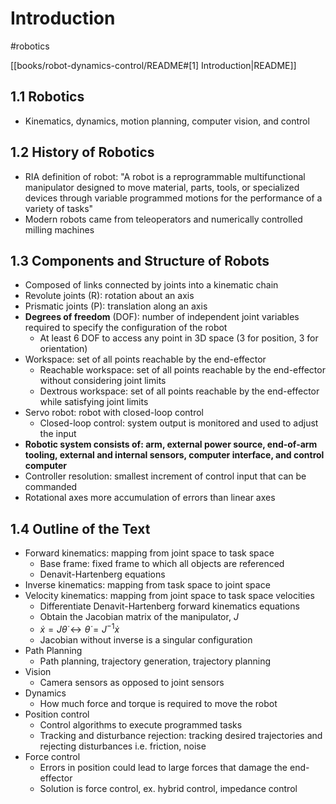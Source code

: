# Introduction

#robotics

[[books/robot-dynamics-control/README#[1] Introduction|README]]

## 1.1 Robotics

- Kinematics, dynamics, motion planning, computer vision, and control

## 1.2 History of Robotics

- RIA definition of robot: "A robot is a reprogrammable multifunctional manipulator designed to move material, parts, tools, or specialized devices through variable programmed motions for the performance of a variety of tasks"
- Modern robots came from teleoperators and numerically controlled milling machines

## 1.3 Components and Structure of Robots

- Composed of links connected by joints into a kinematic chain
- Revolute joints (R): rotation about an axis
- Prismatic joints (P): translation along an axis
- **Degrees of freedom** (DOF): number of independent joint variables required to specify the configuration of the robot
	- At least 6 DOF to access any point in 3D space (3 for position, 3 for orientation)
- Workspace: set of all points reachable by the end-effector
	- Reachable workspace: set of all points reachable by the end-effector without considering joint limits
	- Dextrous workspace: set of all points reachable by the end-effector while satisfying joint limits
- Servo robot: robot with closed-loop control
	- Closed-loop control: system output is monitored and used to adjust the input
- **Robotic system consists of: arm, external power source, end-of-arm tooling, external and internal sensors, computer interface, and control computer**
- Controller resolution: smallest increment of control input that can be commanded
- Rotational axes more accumulation of errors than linear axes

## 1.4 Outline of the Text

- Forward kinematics: mapping from joint space to task space
	- Base frame: fixed frame to which all objects are referenced
	- Denavit-Hartenberg equations
- Inverse kinematics: mapping from task space to joint space
- Velocity kinematics: mapping from joint space to task space velocities
	- Differentiate Denavit-Hartenberg forward kinematics equations
	- Obtain the Jacobian matrix of the manipulator, $J$
	- $\dot{x} = J\dot{\theta} \leftrightarrow \dot{\theta} = J^{-1}\dot{x}$
	- Jacobian without inverse is a singular configuration
- Path Planning
	- Path planning, trajectory generation, trajectory planning
- Vision
	- Camera sensors as opposed to joint sensors
- Dynamics
	- How much force and torque is required to move the robot
- Position control
	- Control algorithms to execute programmed tasks
	- Tracking and disturbance rejection: tracking desired trajectories and rejecting disturbances i.e. friction, noise
- Force control
	- Errors in position could lead to large forces that damage the end-effector
	- Solution is force control, ex. hybrid control, impedance control

